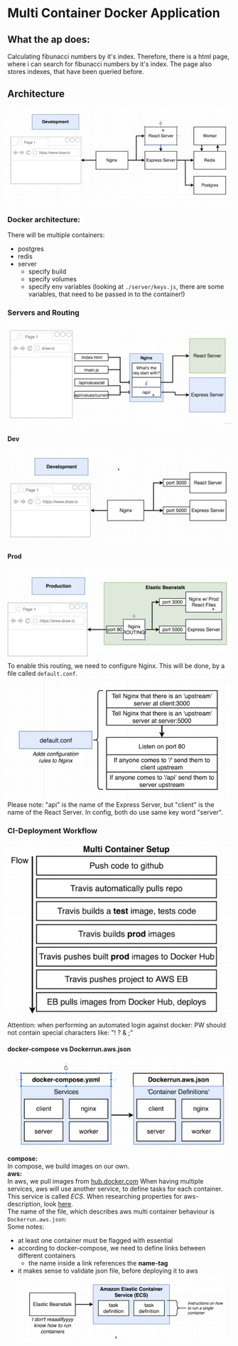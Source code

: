 # Multi Container Docker Application

## What the ap does:
Calculating fibunacci numbers by it's index.
Therefore, there is a html page, where i can search for fibunacci numbers by it's index.
The page also stores indexes, that have been queried before.

## Architecture
![Architecture](images/architecture.png)

### Docker architecture:
There will be multiple containers:
- postgres
- redis
- server
    - specify build
    - specify volumes
    - specify env variables (looking at `./server/keys.js`, there are some variables, that need to be passed in to the container!)
    
### Servers and Routing
![Routing](images/routing.png)
<br>
#### Dev
![port routing in development](images/port_routing.png)
#### Prod
![Routing](images/prod-port-routing.png)
<br>
To enable this routing, we need to configure Nginx. This will be done, by a file called `default.conf`.
<br>
![Configuration](images/nginx-conf.png)
<br>
Please note:
"api" is the name of the Express Server, but "client" is the name of the React Server.
In config, both do use same key word "server". 

### CI-Deployment Workflow
![CI deployment workflow](images/CI-Workflow.png)
<br>
Attention: when performing an automated login against docker: PW should not contain special characters like: "! ? & ;"

#### docker-compose vs Dockerrun.aws.json
![compose vs aws](images/compose-vs-aws.png)
<br>
**compose:**
<br>
In compose, we build images on our own.
<br>
__aws:__
<br>
In aws, we pull images from [hub.docker.com](hub.docker.com)
When having multiple services, aws will use another service, to define tasks for each container.
This service is called *ECS*. When researching properties for aws-description, look [here](https://docs.aws.amazon.com/AWSCloudFormation/latest/UserGuide/aws-properties-ecs-taskdefinition-containerdefinitions.html).
<br>
The name of the file, which describes aws multi container behaviour is `Dockerrun.aws.json`:
<br>
Some notes:
- at least one container must be flagged with essential
- according to docker-compose, we need to define links between different containers
    - the name inside a link references the **name-tag**
- it makes sense to validate json file, before deploying it to aws 
![aws-task-definitions](images/aws-task-definitions.png)
